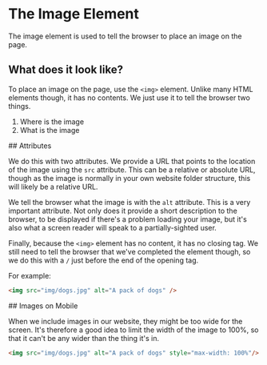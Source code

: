 # The Image Element

The image element is used to tell the browser to place an image on the page.

## What does it look like?

To place an image on the page, use the `<img>` element. Unlike many HTML elements though, it has no contents. We just use it to tell the browser two things.

1. Where is the image
2. What is the image

## Attributes

We do this with two attributes. We provide a URL that points to the location of the image using the `src` attribute. This can be a relative or absolute URL, though as the image is normally in your own website folder structure, this will likely be a relative URL.

We tell the browser what the image is with the `alt` attribute. This is a very important attribute. Not only does it provide a short description to the browser, to be displayed if there's a problem loading your image, but it's also what a screen reader will speak to a partially-sighted user.

Finally, because the `<img>` element has no content, it has no closing tag. We still need to tell the browser that we've completed the element though, so we do this with a `/` just before the end of the opening tag.

For example:

```HTML
<img src="img/dogs.jpg" alt="A pack of dogs" />
```

## Images on Mobile

When we include images in our website, they might be too wide for the screen. It's therefore a good idea to limit the width of the image to 100%, so that it can't be any wider than the thing it's in.

```HTML
<img src="img/dogs.jpg" alt="A pack of dogs" style="max-width: 100%"/>
```
